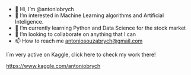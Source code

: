 - 👋 Hi, I’m @antoniobrych
- 👀 I’m interested in Machine Learning algorithms and Artificial Inteligence.
- 🌱 I’m currently learning Python and Data Science for the stock market
- 💞️ I’m looking to collaborate on anything that I can
- 📫 How to reach me antoniosouzabrych@gmail.com


I´m very active on Kaggle, click here to check my work there!

https://www.kaggle.com/antoniobrych


